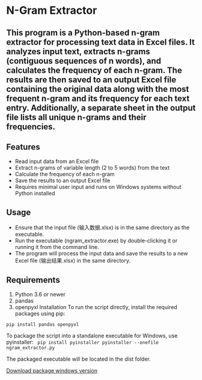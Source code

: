 # N-Gram Extractor
## This program is a Python-based n-gram extractor for processing text data in Excel files. It analyzes input text, extracts n-grams (contiguous sequences of n words), and calculates the frequency of each n-gram. The results are then saved to an output Excel file containing the original data along with the most frequent n-gram and its frequency for each text entry. Additionally, a separate sheet in the output file lists all unique n-grams and their frequencies.

## Features
- Read input data from an Excel file
- Extract n-grams of variable length (2 to 5 words) from the text
- Calculate the frequency of each n-gram
- Save the results to an output Excel file
- Requires minimal user input and runs on Windows systems without Python installed
## Usage
- Ensure that the input file (输入数据.xlsx) is in the same directory as the executable.
- Run the executable (ngram_extractor.exe) by double-clicking it or running it from the command line.
- The program will process the input data and save the results to a new Excel file (输出结果.xlsx) in the same directory.
## Requirements
1. Python 3.6 or newer
2. pandas
3. openpyxl
Installation
To run the script directly, install the required packages using pip:

``pip install pandas openpyxl``

To package the script into a standalone executable for Windows, use pyinstaller:
``
pip install pyinstaller
pyinstaller --onefile ngram_extractor.py``

The packaged executable will be located in the dist folder.

[Download package windows version](https://github.com/jellzone/ngram_extractor/releases/tag/windows)
